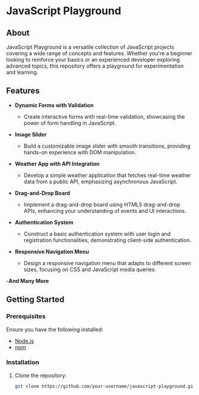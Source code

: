 # JavaScript Playground

## About

JavaScript Playground is a versatile collection of JavaScript projects covering a wide range of concepts and features. Whether you're a beginner looking to reinforce your basics or an experienced developer exploring advanced topics, this repository offers a playground for experimentation and learning.

## Features

- **Dynamic Forms with Validation**

  - Create interactive forms with real-time validation, showcasing the power of form handling in JavaScript.

- **Image Slider**

  - Build a customizable image slider with smooth transitions, providing hands-on experience with DOM manipulation.

- **Weather App with API Integration**

  - Develop a simple weather application that fetches real-time weather data from a public API, emphasizing asynchronous JavaScript.

- **Drag-and-Drop Board**

  - Implement a drag-and-drop board using HTML5 drag-and-drop APIs, enhancing your understanding of events and UI interactions.

- **Authentication System**

  - Construct a basic authentication system with user login and registration functionalities, demonstrating client-side authentication.

- **Responsive Navigation Menu**
  - Design a responsive navigation menu that adapts to different screen sizes, focusing on CSS and JavaScript media queries.

-**And Many More**

## Getting Started

### Prerequisites

Ensure you have the following installed:

- [Node.js](https://nodejs.org/)
- [npm](https://www.npmjs.com/)

### Installation

1. Clone the repository:

   ```bash
   git clone https://github.com/your-username/javascript-playground.git
   ```
